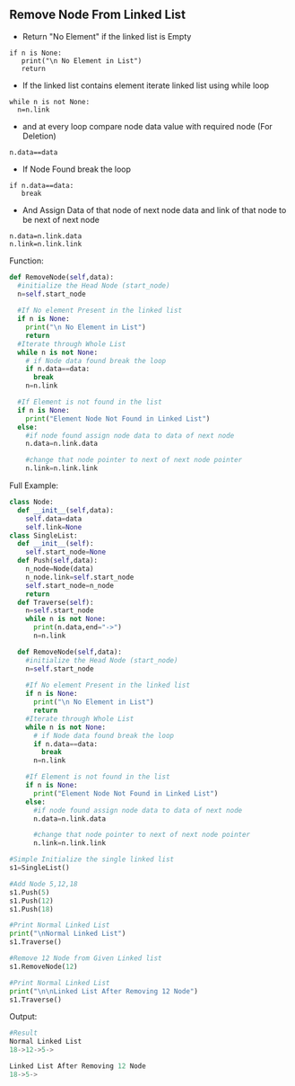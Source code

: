 ## Remove Node From Linked List

- Return "No Element" if the linked list is Empty
```
if n is None:
   print("\n No Element in List")
   return
```
- If the linked list contains element iterate linked list using while loop
```
while n is not None:
  n=n.link
 ```
- and at every loop compare node data value with required node (For Deletion)
```
n.data==data
```
- If Node Found break the loop
```
if n.data==data:
   break
```
- And Assign Data of that node of next node data and link of that node to be next of next node
```
n.data=n.link.data
n.link=n.link.link
```

Function:
```python
def RemoveNode(self,data):
  #initialize the Head Node (start_node)
  n=self.start_node
  
  #If No element Present in the linked list
  if n is None:
    print("\n No Element in List")
    return
  #Iterate through Whole List
  while n is not None:
    # if Node data found break the loop
    if n.data==data:
      break
    n=n.link

  #If Element is not found in the list
  if n is None:
    print("Element Node Not Found in Linked List")
  else:
    #if node found assign node data to data of next node
    n.data=n.link.data

    #change that node pointer to next of next node pointer
    n.link=n.link.link
```
Full Example:
```python
class Node:
  def __init__(self,data):
    self.data=data
    self.link=None
class SingleList:
  def __init__(self):
    self.start_node=None
  def Push(self,data):
    n_node=Node(data)
    n_node.link=self.start_node
    self.start_node=n_node
    return
  def Traverse(self):
    n=self.start_node
    while n is not None:
      print(n.data,end="->")
      n=n.link

  def RemoveNode(self,data):
    #initialize the Head Node (start_node)
    n=self.start_node
    
    #If No element Present in the linked list
    if n is None:
      print("\n No Element in List")
      return
    #Iterate through Whole List
    while n is not None:
      # if Node data found break the loop
      if n.data==data:
        break
      n=n.link

    #If Element is not found in the list
    if n is None:
      print("Element Node Not Found in Linked List")
    else:
      #if node found assign node data to data of next node
      n.data=n.link.data

      #change that node pointer to next of next node pointer
      n.link=n.link.link

#Simple Initialize the single linked list
s1=SingleList()

#Add Node 5,12,18
s1.Push(5)
s1.Push(12)
s1.Push(18)

#Print Normal Linked List
print("\nNormal Linked List")
s1.Traverse()

#Remove 12 Node from Given Linked list
s1.RemoveNode(12)

#Print Normal Linked List
print("\n\nLinked List After Removing 12 Node")
s1.Traverse()
```

Output:
```python
#Result
Normal Linked List
18->12->5->

Linked List After Removing 12 Node
18->5->
```
